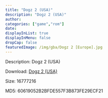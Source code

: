 ```yaml
---
title: "Dogz 2 (USA)"
description: "Dogz 2 (USA)"
author: 
categories: ["game","rom"]
date: 
displayInList: true
displayInMenu: false
dropCap: false
featuredImage: /img/gba/Dogz 2 [Europe].jpg
---
```


Description: Dogz 2 (USA)

Download: <a style="text-decoration:underline;" href="https://mega.nz/#!3LRGzQKI!b6hYCOifSPfQapfpbiG5-MW3aFT2m1Ft1hh6UtOixlA" target = "_blank" rel = "nofollow" > Dogz 2 (USA)</a>

Size: 16777216

MD5: 60619052B2BFDE557F3B873FE29ECF21

